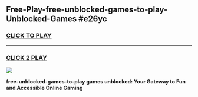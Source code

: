 
## Free-Play-free-unblocked-games-to-play-Unblocked-Games #e26yc
<h3>
<a href="https://news.freeplayer.one?title=free-unblocked-games-to-play&ref=8M">CLICK TO PLAY</a></h3>
<hr>

<h3>
<a href="https://news.freeplayer.one?title=free-unblocked-games-to-play&ref=8M">CLICK 2 PLAY</a>
  
</h3>

<a href="https://news.freeplayer.one?title=free-unblocked-games-to-play&ref=8M"><img src="https://clearcache.store/games.png"></a>


**free-unblocked-games-to-play games unblocked: Your Gateway to Fun and Accessible Online Gaming**
